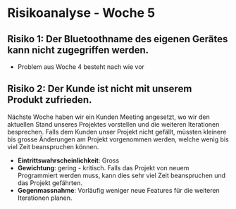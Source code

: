 # Risikoanalyse - Woche 5

## Risiko 1: Der Bluetoothname des eigenen Gerätes kann nicht zugegriffen werden.
- Problem aus Woche 4 besteht nach wie vor

## Risiko 2: Der Kunde ist nicht mit unserem Produkt zufrieden.
Nächste Woche haben wir ein Kunden Meeting angesetzt, wo wir den aktuellen Stand unseres Projektes vorstellen und die weiteren Iterationen besprechen.
Falls dem Kunden unser Projekt nicht gefällt, müssten kleinere bis grosse Änderungen am Projekt vorgenommen werden, welche wenig bis viel Zeit beanspruchen können.

- **Eintrittswahrscheinlichkeit**: Gross
- **Gewichtung**: gering - kritisch. Falls das Projekt von neuem Programmiert werden muss, kann dies sehr viel Zeit beanspruchen und das Projekt gefährten.
- **Gegenmassnahme**: Vorläufig weniger neue Features für die weiteren Iterationen planen.
